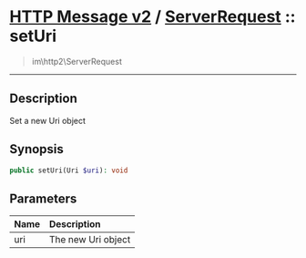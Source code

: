 # [HTTP Message v2](http2.md) / [ServerRequest](http2-ServerRequest.md) :: setUri
 > im\http2\ServerRequest
____

## Description
Set a new Uri object

## Synopsis
```php
public setUri(Uri $uri): void
```

## Parameters
| Name | Description |
| :--- | :---------- |
| uri | The new Uri object |
